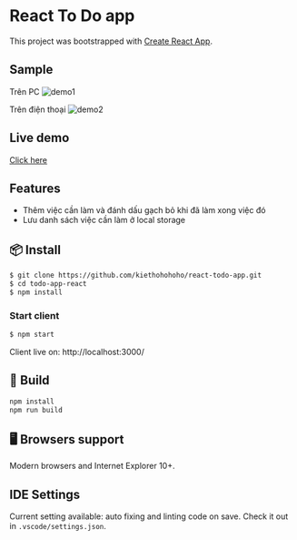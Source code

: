 # React To Do app

This project was bootstrapped with [Create React App](https://github.com/facebook/create-react-app).

## Sample

Trên PC
![demo1](https://user-images.githubusercontent.com/72819240/128527444-b3ee9c89-85e8-4109-9b2a-6b79fc8fcb23.png)

Trên điện thoại
![demo2](https://user-images.githubusercontent.com/72819240/128527519-ebd16add-6edc-48fe-b554-b34fec94ac89.png)

## Live demo

[Click here](https://kiethohohoho.github.io/react-todo-app/)

## Features

- Thêm việc cần làm và đánh dấu gạch bỏ khi đã làm xong việc đó
- Lưu danh sách việc cần làm ở local storage

## 📦 Install

```bash
$ git clone https://github.com/kiethohohoho/react-todo-app.git
$ cd todo-app-react
$ npm install
```

### Start client

```bash
$ npm start
```

Client live on: http://localhost:3000/

## 🔨 Build

```bash
npm install
npm run build
```

## 🖥 Browsers support

Modern browsers and Internet Explorer 10+.

## IDE Settings

Current setting available: auto fixing and linting code on save.
Check it out in `.vscode/settings.json`.
